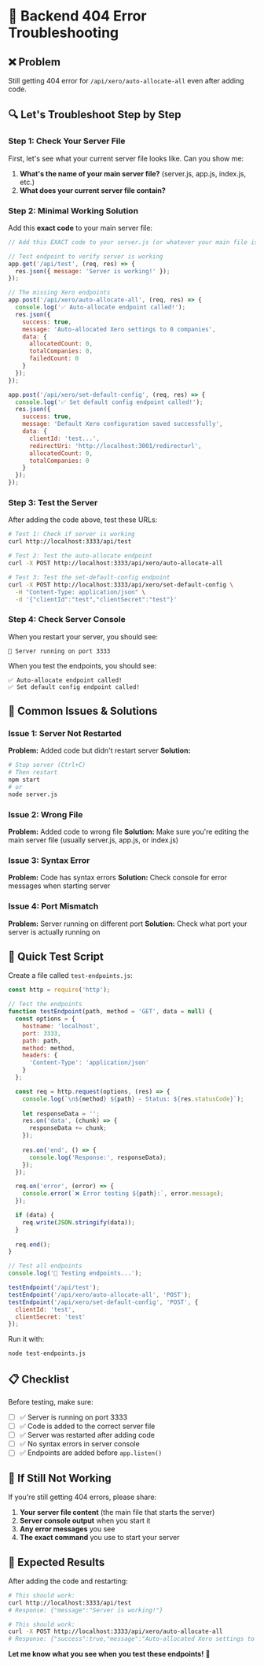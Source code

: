 # 🚨 Backend 404 Error Troubleshooting

## ❌ **Problem**
Still getting 404 error for `/api/xero/auto-allocate-all` even after adding code.

## 🔍 **Let's Troubleshoot Step by Step**

### **Step 1: Check Your Server File**

First, let's see what your current server file looks like. Can you show me:

1. **What's the name of your main server file?** (server.js, app.js, index.js, etc.)
2. **What does your current server file contain?**

### **Step 2: Minimal Working Solution**

Add this **exact code** to your main server file:

```javascript
// Add this EXACT code to your server.js (or whatever your main file is called)

// Test endpoint to verify server is working
app.get('/api/test', (req, res) => {
  res.json({ message: 'Server is working!' });
});

// The missing Xero endpoints
app.post('/api/xero/auto-allocate-all', (req, res) => {
  console.log('✅ Auto-allocate endpoint called!');
  res.json({
    success: true,
    message: 'Auto-allocated Xero settings to 0 companies',
    data: {
      allocatedCount: 0,
      totalCompanies: 0,
      failedCount: 0
    }
  });
});

app.post('/api/xero/set-default-config', (req, res) => {
  console.log('✅ Set default config endpoint called!');
  res.json({
    success: true,
    message: 'Default Xero configuration saved successfully',
    data: {
      clientId: 'test...',
      redirectUri: 'http://localhost:3001/redirecturl',
      allocatedCount: 0,
      totalCompanies: 0
    }
  });
});
```

### **Step 3: Test the Server**

After adding the code above, test these URLs:

```bash
# Test 1: Check if server is working
curl http://localhost:3333/api/test

# Test 2: Test the auto-allocate endpoint
curl -X POST http://localhost:3333/api/xero/auto-allocate-all

# Test 3: Test the set-default-config endpoint
curl -X POST http://localhost:3333/api/xero/set-default-config \
  -H "Content-Type: application/json" \
  -d '{"clientId":"test","clientSecret":"test"}'
```

### **Step 4: Check Server Console**

When you restart your server, you should see:
```
🚀 Server running on port 3333
```

When you test the endpoints, you should see:
```
✅ Auto-allocate endpoint called!
✅ Set default config endpoint called!
```

## 🔧 **Common Issues & Solutions**

### **Issue 1: Server Not Restarted**
**Problem:** Added code but didn't restart server
**Solution:** 
```bash
# Stop server (Ctrl+C)
# Then restart
npm start
# or
node server.js
```

### **Issue 2: Wrong File**
**Problem:** Added code to wrong file
**Solution:** Make sure you're editing the main server file (usually server.js, app.js, or index.js)

### **Issue 3: Syntax Error**
**Problem:** Code has syntax errors
**Solution:** Check console for error messages when starting server

### **Issue 4: Port Mismatch**
**Problem:** Server running on different port
**Solution:** Check what port your server is actually running on

## 🧪 **Quick Test Script**

Create a file called `test-endpoints.js`:

```javascript
const http = require('http');

// Test the endpoints
function testEndpoint(path, method = 'GET', data = null) {
  const options = {
    hostname: 'localhost',
    port: 3333,
    path: path,
    method: method,
    headers: {
      'Content-Type': 'application/json'
    }
  };

  const req = http.request(options, (res) => {
    console.log(`\n${method} ${path} - Status: ${res.statusCode}`);
    
    let responseData = '';
    res.on('data', (chunk) => {
      responseData += chunk;
    });
    
    res.on('end', () => {
      console.log('Response:', responseData);
    });
  });

  req.on('error', (error) => {
    console.error(`❌ Error testing ${path}:`, error.message);
  });

  if (data) {
    req.write(JSON.stringify(data));
  }
  
  req.end();
}

// Test all endpoints
console.log('🧪 Testing endpoints...');

testEndpoint('/api/test');
testEndpoint('/api/xero/auto-allocate-all', 'POST');
testEndpoint('/api/xero/set-default-config', 'POST', {
  clientId: 'test',
  clientSecret: 'test'
});
```

Run it with:
```bash
node test-endpoints.js
```

## 📋 **Checklist**

Before testing, make sure:

- [ ] ✅ Server is running on port 3333
- [ ] ✅ Code is added to the correct server file
- [ ] ✅ Server was restarted after adding code
- [ ] ✅ No syntax errors in server console
- [ ] ✅ Endpoints are added before `app.listen()`

## 🚨 **If Still Not Working**

If you're still getting 404 errors, please share:

1. **Your server file content** (the main file that starts the server)
2. **Server console output** when you start it
3. **Any error messages** you see
4. **The exact command** you use to start your server

## 🎯 **Expected Results**

After adding the code and restarting:

```bash
# This should work:
curl http://localhost:3333/api/test
# Response: {"message":"Server is working!"}

# This should work:
curl -X POST http://localhost:3333/api/xero/auto-allocate-all
# Response: {"success":true,"message":"Auto-allocated Xero settings to 0 companies",...}
```

**Let me know what you see when you test these endpoints!** 🚀











